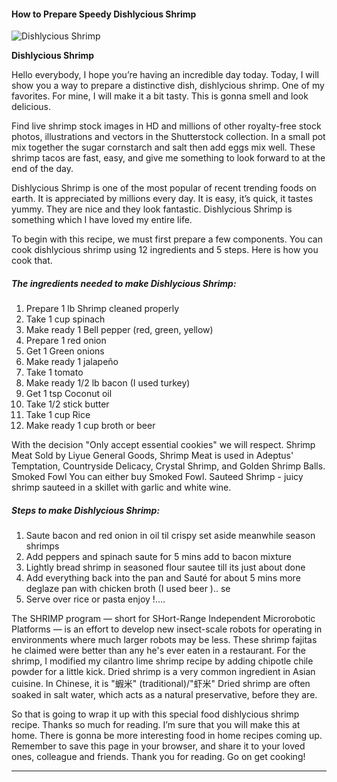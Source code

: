             

#### How to Prepare Speedy Dishlycious Shrimp

![Dishlycious Shrimp](https://img-global.cpcdn.com/recipes/6737687271178240/751x532cq70/dishlycious-shrimp-recipe-main-photo.jpg)

**Dishlycious Shrimp**

Hello everybody, I hope you’re having an incredible day today. Today, I will show you a way to prepare a distinctive dish, dishlycious shrimp. One of my favorites. For mine, I will make it a bit tasty. This is gonna smell and look delicious.

Find live shrimp stock images in HD and millions of other royalty-free stock photos, illustrations and vectors in the Shutterstock collection. In a small pot mix together the sugar cornstarch and salt then add eggs mix well. These shrimp tacos are fast, easy, and give me something to look forward to at the end of the day.

Dishlycious Shrimp is one of the most popular of recent trending foods on earth. It is appreciated by millions every day. It is easy, it’s quick, it tastes yummy. They are nice and they look fantastic. Dishlycious Shrimp is something which I have loved my entire life.

To begin with this recipe, we must first prepare a few components. You can cook dishlycious shrimp using 12 ingredients and 5 steps. Here is how you cook that.

##### The ingredients needed to make Dishlycious Shrimp:

1.  Prepare 1 lb Shrimp cleaned properly
2.  Take 1 cup spinach
3.  Make ready 1 Bell pepper (red, green, yellow)
4.  Prepare 1 red onion
5.  Get 1 Green onions
6.  Make ready 1 jalapeño
7.  Take 1 tomato
8.  Make ready 1/2 lb bacon (I used turkey)
9.  Get 1 tsp Coconut oil
10.  Take 1/2 stick butter
11.  Take 1 cup Rice
12.  Make ready 1 cup broth or beer

With the decision "Only accept essential cookies" we will respect. Shrimp Meat Sold by Liyue General Goods, Shrimp Meat is used in Adeptus' Temptation, Countryside Delicacy, Crystal Shrimp, and Golden Shrimp Balls. Smoked Fowl You can either buy Smoked Fowl. Sauteed Shrimp - juicy shrimp sauteed in a skillet with garlic and white wine.

##### Steps to make Dishlycious Shrimp:

1.  Saute bacon and red onion in oil til crispy set aside meanwhile season shrimps
2.  Add peppers and spinach saute for 5 mins add to bacon mixture
3.  Lightly bread shrimp in seasoned flour sautee till its just about done
4.  Add everything back into the pan and Sauté for about 5 mins more deglaze pan with chicken broth (I used beer ).. se
5.  Serve over rice or pasta enjoy !….

The SHRIMP program — short for SHort-Range Independent Microrobotic Platforms — is an effort to develop new insect-scale robots for operating in environments where much larger robots may be less. These shrimp fajitas he claimed were better than any he's ever eaten in a restaurant. For the shrimp, I modified my cilantro lime shrimp recipe by adding chipotle chile powder for a little kick. Dried shrimp is a very common ingredient in Asian cuisine. In Chinese, it is "蝦米" (traditional)/"虾米" Dried shrimp are often soaked in salt water, which acts as a natural preservative, before they are.

So that is going to wrap it up with this special food dishlycious shrimp recipe. Thanks so much for reading. I’m sure that you will make this at home. There is gonna be more interesting food in home recipes coming up. Remember to save this page in your browser, and share it to your loved ones, colleague and friends. Thank you for reading. Go on get cooking!

* * *